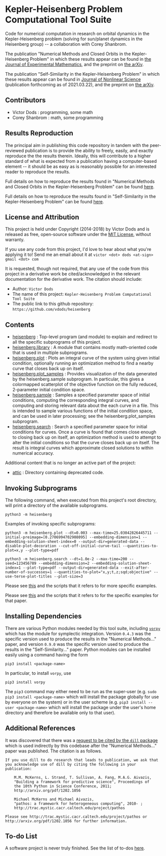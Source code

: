 # Kepler-Heisenberg Problem Computational Tool Suite

Code for numerical computation in research on orbital dynamics in the Kepler-Heisenberg problem
(solving for sun/planet dynamics in the Heisenberg group) -- a collaboration with Corey Shanbrom.

The publication "Numerical Methods and Closed Orbits in the Kepler-Heisenberg Problem" in which these results appear can
be found in [the Journal of Experimental Mathematics](http://www.tandfonline.com/doi/full/10.1080/10586458.2017.1416709),
and the preprint on [the arXiv](https://arxiv.org/abs/1707.05937).

The publication "Self-Similarity in the Kepler-Heisenberg Problem" in which these results appear can be found in
[Journal of Nonlinear Science](https://www.springer.com/journal/332) (publication forthcoming as of 2021.03.22),
and the preprint on [the arXiv](https://arxiv.org/abs/1912.12375).

## Contributors

- Victor Dods    : programming, some math
- Corey Shanbrom : math, some programming

## Results Reproduction

The principal aim in publishing this code repository in tandem with the peer-reviewed publication is
to provide the ability to freely, easily, and exactly reproduce the the results therein.  Ideally,
this will contribute to a higher standard of what is expected from a publication having a computer-based
element -- it should be as easy as is reasonably possible for an interested reader to reproduce the
results.

Full details on how to reproduce the results found in "Numerical Methods and Closed Orbits in the Kepler-Heisenberg Problem"
can be found [here](NumericalMethodsAndClosedOrbitsInTheKeplerHeisenbergProblem/README.md).

Full details on how to reproduce the results found in "Self-Similarity in the Kepler-Heisenberg Problem"
can be found [here](SelfSimilarityInTheKeplerHeisenbergProblem/README.md).

## License and Attribution

This project is held under Copyright (2014-2018) by Victor Dods and is released as free, open-source software
under the [MIT License](LICENSE.md), without warranty.

If you use any code from this project, I'd love to hear about what you're applying it to!  Send me an email about it at
`victor <dot> dods <at-sign> gmail <dot> com`

It is requested, though not required, that any use of the code from this project in a derivative work be cited/acknowledged
in the relevant documentation for the derivative work.  The citation should include:
-   Author: `Victor Dods`
-   The name of this project: `Kepler-Heisenberg Problem Computational Tool Suite`
-   The public link to this github repository: `https://github.com/vdods/heisenberg`

## Contents

-   [heisenberg](https://github.com/vdods/heisenberg/tree/master/heisenberg) : Top-level program
    (and module) to explain and redirect to all the specific subprograms of this project.
-   [heisenberg.library](https://github.com/vdods/heisenberg/tree/master/heisenberg/library) :
    A module that contains mostly math-oriented code that is used in multiple subprograms.
-   [heisenberg.plot](https://github.com/vdods/heisenberg/tree/master/heisenberg/plot) :
    Plots an integral curve of the system using given initial condition, optionally running an
    optimization method to find a nearby curve that closes back up on itself.
-   [heisenberg.plot_samples](https://github.com/vdods/heisenberg/tree/master/heisenberg/plot_samples) :
    Provides visualization of the data generated by the heisenberg.sample subprogram.  In particular,
    this gives a colormapped scatterplot of the objective function on the fully reduced, 2-parameter
    initial condition space.
-   [heisenberg.sample](https://github.com/vdods/heisenberg/tree/master/heisenberg/sample) :
    Samples a specified parameter space of initial conditions, computing the corresponding integral
    curves, and computing and storing relevant data about the each curve in a file.  This is intended
    to sample various functions of the initial condition space, and can be used in later processing;
    see the heisenberg.plot_samples subprogram.
-   [heisenberg.search](https://github.com/vdods/heisenberg/tree/master/heisenberg/search) :
    Search a specified parameter space for initial conditions for curves.  Once a curve is found
    that comes close enough to closing back up on itself, an optimization method is used to attempt
    to alter the initial conditions so that the curve closes back up on itself.  The result is
    integral curves which approximate closed solutions to within numerical accuracy.

Additional content that is no longer an active part of the project:

-   [attic](https://github.com/vdods/heisenberg/tree/master/attic) : Directory containing deprecated code.

## Invoking Subprograms

The following command, when executed from this project's root directory, will print a directory of
the available subprograms.

    python3 -m heisenberg

Examples of invoking specific subprograms:

    python3 -m heisenberg.plot --dt=0.003 --max-time=25.03042826445711 --initial-preimage=[0.2706994702908095] --embedding-dimension=1 --embedding-solution-sheet-index=0 --output-dir=generated-data --disable-plot-decoration --cut-off-initial-curve-tail --quantities-to-plot=x,y --plot-type=pdf

    python3 -m heisenberg.search --dt=1.0e-2 --max-time=200 --seed=123456789 --embedding-dimension=2 --embedding-solution-sheet-index=1 --plot-type=pdf --output-dir=generated-data --exit-after-number-of-successes=1 --quantities-to-plot="x,y;t,z;sqd;objective" --use-terse-plot-titles --plot-size=3

Please see [this](NumericalMethodsAndClosedOrbitsInTheKeplerHeisenbergProblem/README.md) and the scripts that it
refers to for more specific examples.

Please see [this](SelfSimilarityInTheKeplerHeisenbergProblem/README.md) and the scripts that it refers to for the
specific examples for that paper.

## Installing Dependencies

There are various Python modules needed by this tool suite, including [`vorpy`](https://github.com/vdods/vorpy) which has the
module for symplectic integration.  Version `0.4.3` was the specific version used to produce the results in the "Numerical Methods..."
paper, and version `0.9.0` was the specific version used to produce the results in the "Self-Similarity..." paper.  Python modules
can be installed easily using a command having the form

    pip3 install <package-name>

In particular, to install `vorpy`, use

    pip3 install vorpy

The `pip3` command may either need to be run as the super-user (e.g. `sudo pip3 install <package-name>` which will install
the package globally for use by everyone on the system) or in the user scheme (e.g. `pip3 install --user <package-name>` which
will install the package under the user's home directory and therefore be available only to that user).

## Additional References

It was discovered that there was a [request to be cited by the `dill` package](https://pypi.python.org/pypi/dill) which is used
indirectly by this codebase after the "Numerical Methods..." paper was published.  The citation is as follows.

    If you use dill to do research that leads to publication, we ask that you acknowledge use of dill by citing the following in your publication:

        M.M. McKerns, L. Strand, T. Sullivan, A. Fang, M.A.G. Aivazis,
        "Building a framework for predictive science", Proceedings of
        the 10th Python in Science Conference, 2011;
        http://arxiv.org/pdf/1202.1056

        Michael McKerns and Michael Aivazis,
        "pathos: a framework for heterogeneous computing", 2010- ;
        http://trac.mystic.cacr.caltech.edu/project/pathos

    Please see http://trac.mystic.cacr.caltech.edu/project/pathos or http://arxiv.org/pdf/1202.1056 for further information.

## To-do List

A software project is never truly finished.  See the list of to-dos [here](TODO.md).
